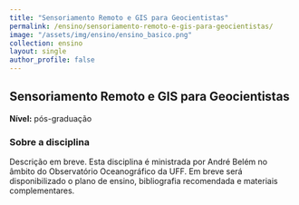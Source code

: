 ```yaml
---
title: "Sensoriamento Remoto e GIS para Geocientistas"
permalink: /ensino/sensoriamento-remoto-e-gis-para-geocientistas/
image: "/assets/img/ensino/ensino_basico.png"
collection: ensino
layout: single
author_profile: false
---
```


## Sensoriamento Remoto e GIS para Geocientistas

**Nível:** pós-graduação  


### Sobre a disciplina

Descrição em breve. Esta disciplina é ministrada por André Belém no âmbito do Observatório Oceanográfico da UFF. Em breve será disponibilizado o plano de ensino, bibliografia recomendada e materiais complementares.
